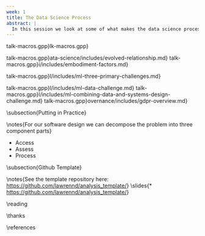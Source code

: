 ```yaml
---
week: 1
title: The Data Science Process
abstract: |
  In this session we look at some of what makes the data science process different from classical computer science.
---
```


talk-macros.gpp}lk-macros.gpp}

talk-macros.gpp}ata-science/includes/evolved-relationship.md}
talk-macros.gpp}i/includes/embodiment-factors.md}
<!--talk-macros.gpp}ata-science/includes/societal-effects.md}-->
talk-macros.gpp}l/includes/ml-three-primary-challenges.md}
<!--talk-macros.gpp}l/includes/ml-decomposition-challenge.md}-->
talk-macros.gpp}l/includes/ml-data-challenge.md}
talk-macros.gpp}l/includes/ml-combining-data-and-systems-design-challenge.md}
talk-macros.gpp}overnance/includes/gdpr-overview.md}
<!--talk-macros.gpp}l/includes/ml-deployment-challenge.md}-->

\subsection{Putting in Practice}

\notes{For our software design we can decompose the problem into three component parts}

* Access
* Assess
* Process

\subsection{Github Template}

\notes{See the template repository here: <https://github.com/lawrennd/analysis_template/>}
\slides{* <https://github.com/lawrennd/analysis_template/>}

\reading

\thanks

\references
